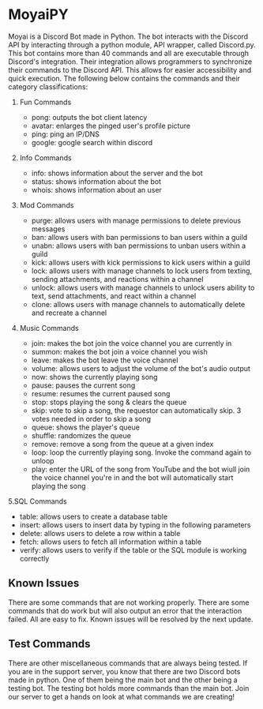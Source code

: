 # MoyaiPY
Moyai is a Discord Bot made in Python. The bot interacts with the Discord API by interacting through a python module, API wrapper, called Discord.py. This bot contains more than 40 commands and all are executable through Discord's integration. Their integration allows programmers to synchronize their commands to the Discord API. This allows for easier accessibility and quick execution. The following below contains the commands and their category classifications:

1. Fun Commands 
   - pong: outputs the bot client latency
   - avatar: enlarges the pinged user's profile picture
   - ping: ping an IP/DNS
   - google: google search within discord
   
2. Info Commands
   - info: shows information about the server and the bot
   - status: shows information about the bot
   - whois: shows information about an user
 
3. Mod Commands
   - purge: allows users with manage permissions to delete previous messages
   - ban: allows users with ban permissions to ban users within a guild
   - unabn: allows users with ban permissions to unban users within a guild
   - kick: allows users with kick permissions to kick users within a guild
   - lock: allows users with manage channels to lock users from texting, sending attachments, and reactions within a channel
   - unlock: allows users with manage channels to unlock users ability to text, send attachments, and react within a channel
   - clone: allows users with manage channels to automatically delete and recreate a channel
 
4. Music Commands
   - join: makes the bot join the voice channel you are currently in
   - summon: makes the bot join a voice channel you wish
   - leave: makes the bot leave the voice channel
   - volume: allows users to adjust the volume of the bot's audio output
   - now: shows the currently playing song
   - pause: pauses the current song
   - resume: resumes the current paused song
   - stop: stops playing the song & clears the queue
   - skip: vote to skip a song, the requestor can automatically skip. 3 votes needed in order to skip a song
   - queue: shows the player's queue
   - shuffle: randomizes the queue
   - remove: remove a song from the queue at a given index
   - loop: loop the currently playing song. Invoke the command again to unloop
   - play: enter the URL of the song from YouTube and the bot wiull join the voice channel you're in and the bot will automatically start playing the song
   
5.SQL Commands
  - table: allows users to create a database table
  - insert: allows users to insert data by typing in the following parameters
  - delete: allows users to delete a row within a table
  - fetch: allows users to fetch all information within a table
  - verify: allows users to verify if the table or the SQL module is working correctly
  
## Known Issues
There are some commands that are not working properly. There are some commands that do work but will also output an error that the interaction failed. All are easy to fix. Known issues will be resolved by the next update.
  
## Test Commands
There are other miscellaneous commands that are always being tested. If you are in the support server, you know that there are two Discord bots made in python. One of them being the main bot and the other being a testing bot. The testing bot holds more commands than the main bot. Join our server to get a hands on look at what commands we are creating!
